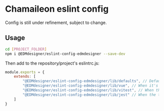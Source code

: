 # Chamaileon eslint config

Config is still under refinement, subject to change.

## Usage
```bash
cd [PROJECT_FOLDER]
npm i @EDMdesigner/eslint-config-edmdesigner --save-dev
```
Then add to the repository/project's eslintrc.js:
```javascript
module.exports = {
	extends: [
		"@EDMdesigner/eslint-config-edmdesigner/lib/defaults", // Default rules for backend + frontend
		"@EDMdesigner/eslint-config-edmdesigner/lib/vue", // When it's a frontend code with Vue
		"@EDMdesigner/eslint-config-edmdesigner/lib/vitest", // When the tests are written with vitest
		"@EDMdesigner/eslint-config-edmdesigner/lib/jest" // When the test are written with jest
	]
}
```
